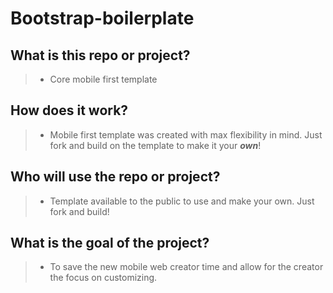 # Bootstrap-boilerplate

## What is this repo or project? 
> - Core mobile first template 

## How does it work? 
> - Mobile first template was created with max flexibility in mind. Just fork and build on the template to make it your ***own***!

## Who will use the repo or project? 
> - Template available to the public to use and make your own. Just fork and build!

## What is the goal of the project? 
> - To save the new mobile web creator time and allow for the creator the focus on customizing. 
